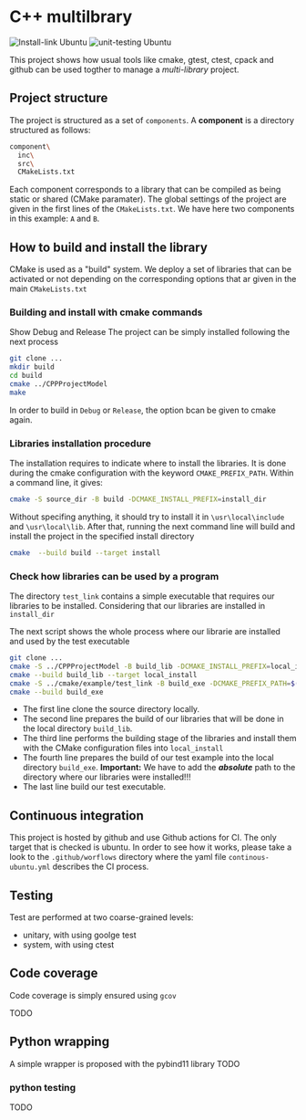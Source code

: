 # C++ multilbrary

![Install-link Ubuntu](https://github.com/franck-ledoux/CPPProjectModel/actions/workflows/install-link-ubuntu.yml/badge.svg)
![unit-testing Ubuntu](https://github.com/franck-ledoux/CPPProjectModel/actions/workflows/unit-coverage-ubuntu.yml/badge.svg)

This project shows how usual tools like cmake, gtest, ctest, cpack and github can be used togther to manage a *multi-library* project.

## Project structure
The project is structured as a set of ``components``. A **component** is a directory structured as follows:
```bash
component\
  inc\
  src\
  CMakeLists.txt
```
Each component corresponds to a library that can be compiled as being static or shared (CMake paramater).
The global settings of the project are given in the first lines of the `CMakeLists.txt`. We have here two components 
in this example: `A` and `B`.

## How to build and install the library
CMake is used as a "build" system. We deploy a set of libraries that can be activated or not 
depending on the corresponding options that ar given in the main `CMakeLists.txt`
### Building and install with cmake commands
Show Debug and Release
The project can be simply installed following the next process
```bash
git clone ...
mkdir build
cd build
cmake ../CPPProjectModel
make 
```
In order to build in ``Debug`` or ``Release``, the option bcan be given to cmake again.
### Libraries installation procedure
The installation requires to indicate where to install the libraries. It is done during
the cmake configuration with the keyword `CMAKE_PREFIX_PATH`. Within a command line, it gives:
```bash
cmake -S source_dir -B build -DCMAKE_INSTALL_PREFIX=install_dir
```
Without specifing anything, it should try to install it in ``\usr\local\include`` and ``\usr\local\lib``. After that, 
running the next command line will build and install the project in the specified install directory
```bash
cmake  --build build --target install
```

### Check how libraries can be used by a program
The directory ``test_link`` contains a simple executable that requires our libraries
to be installed. Considering that our libraries are installed in  ``install_dir``

The next script shows the whole process where our librarie are installed and used by the test executable
```bash
git clone ...
cmake -S ../CPPProjectModel -B build_lib -DCMAKE_INSTALL_PREFIX=local_install
cmake --build build_lib --target local_install
cmake -S ../cmake/example/test_link -B build_exe -DCMAKE_PREFIX_PATH=$('pwd')/local_install 
cmake --build build_exe
```
- The first line clone the source directory locally. 
- The second line prepares the build of
our libraries that will be done in the local directory `build_lib`. 
- The third line performs the building stage of the libraries and install them with the CMake configuration files into `local_install`
- The fourth line prepares the build of our test example into the local directory `build_exe`. **Important:** We have to add the ***absolute*** path to the directory where our libraries were installed!!!
- The last line build our test executable.


## Continuous integration
This project is hosted by github and use Github actions for CI. The only target that is checked is ubuntu. In order to
see how it works, please take a look to the `.github/worflows` directory where the yaml file `continous-ubuntu.yml`
describes the CI process.

## Testing 
Test are performed at two coarse-grained levels: 
- unitary, with using goolge test
- system, with using ctest
## Code coverage
Code coverage is simply ensured using `gcov`

TODO


## Python wrapping
A simple wrapper is proposed with the pybind11 library
TODO
### python testing
TODO